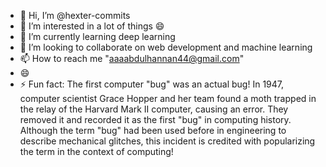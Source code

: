 - 👋 Hi, I’m @hexter-commits
- 👀 I’m interested in a lot of things 😄
- 🌱 I’m currently learning deep learning
- 💞️ I’m looking to collaborate on web development and machine learning
- 📫 How to reach me "aaaabdulhannan44@gmail.com"
- 😄
- ⚡ Fun fact: The first computer "bug" was an actual bug! In 1947, computer scientist Grace Hopper and her team found a moth trapped in the relay of the Harvard Mark II computer, causing an error. They removed it and recorded it as the first "bug" in computing history. Although the term "bug" had been used before in engineering to describe mechanical glitches, this incident is credited with popularizing the term in the context of computing!

<!---
hexter-commits/hexter-commits is a ✨ special ✨ repository because its `README.md` (this file) appears on your GitHub profile.
You can click the Preview link to take a look at your changes.
--->
